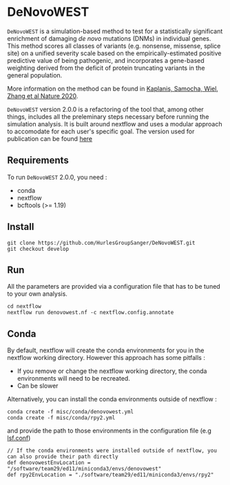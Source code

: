 # DeNovoWEST  

`DeNovoWEST` is a simulation-based method to test for a statistically significant enrichment of damaging *de novo* mutations (DNMs) in individual genes. This method scores all classes of variants (e.g. nonsense, missense, splice site) on a unified severity scale based on the empirically-estimated positive predictive value of being pathogenic, and incorporates a gene-based weighting derived from the deficit of protein truncating variants in the general population.  

More information on the method can be found in [Kaplanis, Samocha, Wiel, Zhang et al Nature 2020](https://www.nature.com/articles/s41586-020-2832-5).  

`DeNovoWEST` version 2.0.0 is a refactoring of the tool that, among other things, includes all the preleminary steps necessary before running the simulation analysis. It is built around nextflow and uses a modular approach to accomodate for each user's specific goal. The version used for publication can be found [here](https://github.com/HurlesGroupSanger/DeNovoWEST/tree/v1.0.0)


## Requirements  

To run `DeNovoWEST` 2.0.0, you need : 
- conda 
- nextflow
- bcftools (>= 1.19)


## Install

```
git clone https://github.com/HurlesGroupSanger/DeNovoWEST.git
git checkout develop
```

## Run

All the parameters are provided via a configuration file that has to be tuned to your own analysis. 

```
cd nextflow
nextflow run denovowest.nf -c nextflow.config.annotate
```

## Conda

By default, nextflow will create the conda environments for you in the nextflow working directory. However this approach has some pitfalls :
- If you remove or change the nextflow working directory, the conda environments will need to be recreated.
- Can be slower

Alternatively, you can install the conda environments outside of nextflow :

```
conda create -f misc/conda/denovowest.yml
conda create -f misc/conda/rpy2.yml
```

and provide the path to those environments in the configuration file (e.g [lsf.conf](nextflow/conf/lsf.conf))


```
// If the conda environments were installed outside of nextflow, you can also provide their path directly
def denovowestEnvLocation = "/software/team29/ed11/miniconda3/envs/denovowest"
def rpy2EnvLocation = "./software/team29/ed11/miniconda3/envs/rpy2"
```